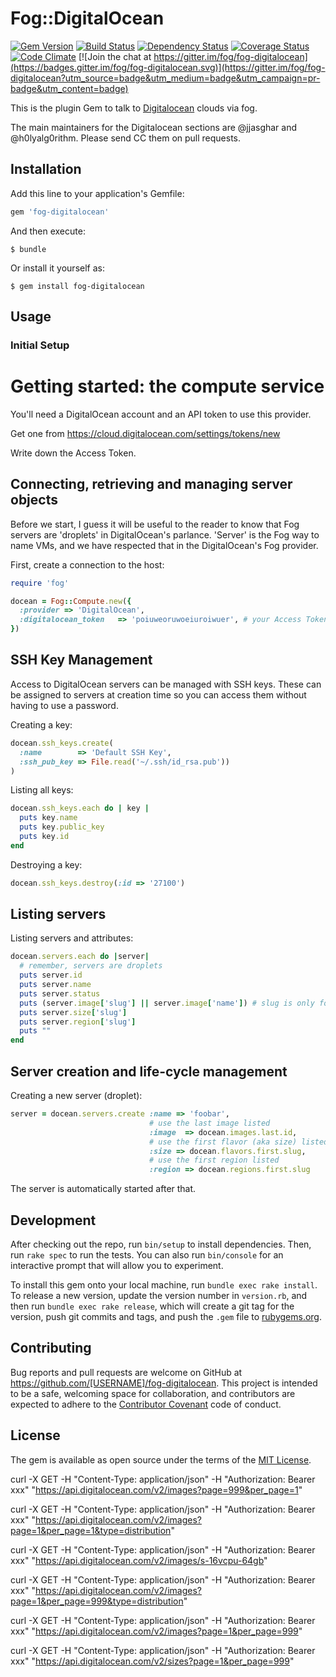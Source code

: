 # Fog::DigitalOcean

[![Gem Version](https://badge.fury.io/rb/fog-digitalocean.svg)](https://badge.fury.io/rb/fog-digitalocean) [![Build Status](https://travis-ci.org/fog/fog-digitalocean.svg?branch=master)](https://travis-ci.org/fog/fog-digitalocean) [![Dependency Status](https://gemnasium.com/fog/fog-digitalocean.svg)](https://gemnasium.com/fog/fog-digitalocean) [![Coverage Status](https://coveralls.io/repos/github/fog/fog-digitalocean/badge.svg?branch=master)](https://coveralls.io/github/fog/fog-digitalocean?branch=master) [![Code Climate](https://codeclimate.com/github/fog/fog-digitalocean/badges/gpa.svg)](https://codeclimate.com/github/fog/fog-digitalocean) [![Join the chat at https://gitter.im/fog/fog-digitalocean](https://badges.gitter.im/fog/fog-digitalocean.svg)](https://gitter.im/fog/fog-digitalocean?utm_source=badge&utm_medium=badge&utm_campaign=pr-badge&utm_content=badge)

This is the plugin Gem to talk to [Digitalocean](http://digitalocean.org) clouds via fog.

The main maintainers for the Digitalocean sections are @jjasghar and @h0lyalg0rithm. Please send CC them on pull requests.

## Installation

Add this line to your application's Gemfile:

```ruby
gem 'fog-digitalocean'
```

And then execute:

    $ bundle

Or install it yourself as:

    $ gem install fog-digitalocean

## Usage

### Initial Setup


# Getting started: the compute service

You'll need a DigitalOcean account and an API token to use this provider.

Get one from https://cloud.digitalocean.com/settings/tokens/new

Write down the Access Token.

## Connecting, retrieving and managing server objects

Before we start, I guess it will be useful to the reader to know
that Fog servers are 'droplets' in DigitalOcean's parlance.
'Server' is the Fog way to name VMs, and we have
respected that in the DigitalOcean's Fog provider.

First, create a connection to the host:

```ruby
require 'fog'

docean = Fog::Compute.new({
  :provider => 'DigitalOcean',
  :digitalocean_token   => 'poiuweoruwoeiuroiwuer', # your Access Token here
})
```

## SSH Key Management

Access to DigitalOcean servers can be managed with SSH keys. These can be assigned to servers at creation time so you can access them without having to use a password.

Creating a key:

```ruby
docean.ssh_keys.create(
  :name        => 'Default SSH Key',
  :ssh_pub_key => File.read('~/.ssh/id_rsa.pub'))
)
```

Listing all keys:

```ruby
docean.ssh_keys.each do | key |
  puts key.name
  puts key.public_key
  puts key.id
end
```

Destroying a key:

```ruby
docean.ssh_keys.destroy(:id => '27100')
```
## Listing servers

Listing servers and attributes:

```ruby
docean.servers.each do |server|
  # remember, servers are droplets
  puts server.id
  puts server.name
  puts server.status
  puts (server.image['slug'] || server.image['name']) # slug is only for public images, private images use name
  puts server.size['slug']
  puts server.region['slug']
  puts ""
end
```

## Server creation and life-cycle management

Creating a new server (droplet):

```ruby
server = docean.servers.create :name => 'foobar',
                               # use the last image listed
                               :image  => docean.images.last.id,
                               # use the first flavor (aka size) listed
                               :size => docean.flavors.first.slug,
                               # use the first region listed
                               :region => docean.regions.first.slug
```

The server is automatically started after that.

## Development

After checking out the repo, run `bin/setup` to install dependencies. Then, run `rake spec` to run the tests. You can also run `bin/console` for an interactive prompt that will allow you to experiment.

To install this gem onto your local machine, run `bundle exec rake install`. To release a new version, update the version number in `version.rb`, and then run `bundle exec rake release`, which will create a git tag for the version, push git commits and tags, and push the `.gem` file to [rubygems.org](https://rubygems.org).

## Contributing

Bug reports and pull requests are welcome on GitHub at https://github.com/[USERNAME]/fog-digitalocean. This project is intended to be a safe, welcoming space for collaboration, and contributors are expected to adhere to the [Contributor Covenant](http://contributor-covenant.org) code of conduct.


## License

The gem is available as open source under the terms of the [MIT License](http://opensource.org/licenses/MIT).




curl -X GET -H "Content-Type: application/json" -H "Authorization: Bearer xxx" "https://api.digitalocean.com/v2/images?page=999&per_page=1" 


curl -X GET -H "Content-Type: application/json" -H "Authorization: Bearer xxx" "https://api.digitalocean.com/v2/images?page=1&per_page=1&type=distribution" 


curl -X GET -H "Content-Type: application/json" -H "Authorization: Bearer xxx" "https://api.digitalocean.com/v2/images/s-16vcpu-64gb" 

curl -X GET -H "Content-Type: application/json" -H "Authorization: Bearer xxx" "https://api.digitalocean.com/v2/images?page=1&per_page=999&type=distribution" 

curl -X GET -H "Content-Type: application/json" -H "Authorization: Bearer xxx" "https://api.digitalocean.com/v2/images?page=1&per_page=999" 

curl -X GET -H "Content-Type: application/json" -H "Authorization: Bearer xxx" "https://api.digitalocean.com/v2/sizes?page=1&per_page=999"
